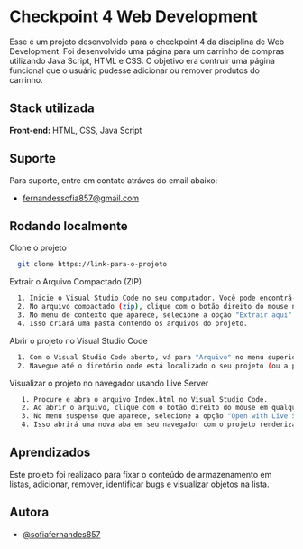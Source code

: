 
# Checkpoint 4 Web Development

Esse é um projeto desenvolvido para o checkpoint 4 da disciplina de Web Development. Foi desenvolvido uma página para um carrinho de compras utilizando Java Script, HTML e CSS. 
O objetivo era contruir uma página funcional que o usuário pudesse adicionar ou remover produtos do carrinho. 

## Stack utilizada

**Front-end:** HTML, CSS, Java Script


## Suporte

Para suporte, entre em contato atráves do email abaixo: 

- fernandessofia857@gmail.com


## Rodando localmente

Clone o projeto

```bash
  git clone https://link-para-o-projeto
```

Extrair o Arquivo Compactado (ZIP)

```bash
  1. Inicie o Visual Studio Code no seu computador. Você pode encontrá-lo no menu de aplicativos ou na barra de tarefas, dependendo do seu sistema operacional.
  2. No arquivo compactado (zip), clique com o botão direito do mouse no arquivo zip.
  3. No menu de contexto que aparece, selecione a opção "Extrair aqui" ou "Extrair tudo" (as opções exatas podem variar dependendo do sistema operacional).
  4. Isso criará uma pasta contendo os arquivos do projeto.

```

Abrir o projeto no Visual Studio Code

```bash
  1. Com o Visual Studio Code aberto, vá para "Arquivo" no menu superior esquerdo e selecione "Abrir Pasta...".
  2. Navegue até o diretório onde está localizado o seu projeto (ou a pasta que você extraiu do arquivo zip) e clique em "Selecionar Pasta" para abrir.
```

Visualizar o projeto no navegador usando Live Server

```bash
   1. Procure e abra o arquivo Index.html no Visual Studio Code.
   2. Ao abrir o arquivo, clique com o botão direito do mouse em qualquer área do código.
   3. No menu suspenso que aparece, selecione a opção "Open with Live Server".
   4. Isso abrirá uma nova aba em seu navegador com o projeto renderizado.
```


## Aprendizados

Este projeto foi realizado para fixar o conteúdo de armazenamento em listas, adicionar, remover, identificar bugs e visualizar objetos na lista. 


## Autora
- [@sofiafernandes857](https://github.com/sofiafernandes857)


